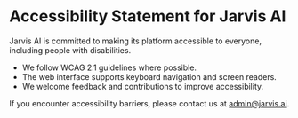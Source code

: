 # Accessibility Statement for Jarvis AI

Jarvis AI is committed to making its platform accessible to everyone, including people with disabilities.

- We follow WCAG 2.1 guidelines where possible.
- The web interface supports keyboard navigation and screen readers.
- We welcome feedback and contributions to improve accessibility.

If you encounter accessibility barriers, please contact us at admin@jarvis.ai.
